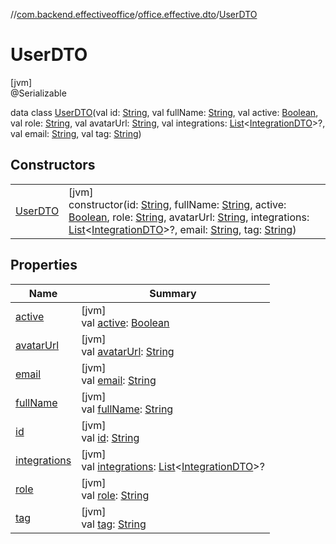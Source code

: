 //[com.backend.effectiveoffice](../../../index.md)/[office.effective.dto](../index.md)/[UserDTO](index.md)

# UserDTO

[jvm]\
@Serializable

data class [UserDTO](index.md)(val id: [String](https://kotlinlang.org/api/latest/jvm/stdlib/kotlin/-string/index.html), val fullName: [String](https://kotlinlang.org/api/latest/jvm/stdlib/kotlin/-string/index.html), val active: [Boolean](https://kotlinlang.org/api/latest/jvm/stdlib/kotlin/-boolean/index.html), val role: [String](https://kotlinlang.org/api/latest/jvm/stdlib/kotlin/-string/index.html), val avatarUrl: [String](https://kotlinlang.org/api/latest/jvm/stdlib/kotlin/-string/index.html), val integrations: [List](https://kotlinlang.org/api/latest/jvm/stdlib/kotlin.collections/-list/index.html)&lt;[IntegrationDTO](../-integration-d-t-o/index.md)&gt;?, val email: [String](https://kotlinlang.org/api/latest/jvm/stdlib/kotlin/-string/index.html), val tag: [String](https://kotlinlang.org/api/latest/jvm/stdlib/kotlin/-string/index.html))

## Constructors

| | |
|---|---|
| [UserDTO](-user-d-t-o.md) | [jvm]<br>constructor(id: [String](https://kotlinlang.org/api/latest/jvm/stdlib/kotlin/-string/index.html), fullName: [String](https://kotlinlang.org/api/latest/jvm/stdlib/kotlin/-string/index.html), active: [Boolean](https://kotlinlang.org/api/latest/jvm/stdlib/kotlin/-boolean/index.html), role: [String](https://kotlinlang.org/api/latest/jvm/stdlib/kotlin/-string/index.html), avatarUrl: [String](https://kotlinlang.org/api/latest/jvm/stdlib/kotlin/-string/index.html), integrations: [List](https://kotlinlang.org/api/latest/jvm/stdlib/kotlin.collections/-list/index.html)&lt;[IntegrationDTO](../-integration-d-t-o/index.md)&gt;?, email: [String](https://kotlinlang.org/api/latest/jvm/stdlib/kotlin/-string/index.html), tag: [String](https://kotlinlang.org/api/latest/jvm/stdlib/kotlin/-string/index.html)) |

## Properties

| Name | Summary |
|---|---|
| [active](active.md) | [jvm]<br>val [active](active.md): [Boolean](https://kotlinlang.org/api/latest/jvm/stdlib/kotlin/-boolean/index.html) |
| [avatarUrl](avatar-url.md) | [jvm]<br>val [avatarUrl](avatar-url.md): [String](https://kotlinlang.org/api/latest/jvm/stdlib/kotlin/-string/index.html) |
| [email](email.md) | [jvm]<br>val [email](email.md): [String](https://kotlinlang.org/api/latest/jvm/stdlib/kotlin/-string/index.html) |
| [fullName](full-name.md) | [jvm]<br>val [fullName](full-name.md): [String](https://kotlinlang.org/api/latest/jvm/stdlib/kotlin/-string/index.html) |
| [id](id.md) | [jvm]<br>val [id](id.md): [String](https://kotlinlang.org/api/latest/jvm/stdlib/kotlin/-string/index.html) |
| [integrations](integrations.md) | [jvm]<br>val [integrations](integrations.md): [List](https://kotlinlang.org/api/latest/jvm/stdlib/kotlin.collections/-list/index.html)&lt;[IntegrationDTO](../-integration-d-t-o/index.md)&gt;? |
| [role](role.md) | [jvm]<br>val [role](role.md): [String](https://kotlinlang.org/api/latest/jvm/stdlib/kotlin/-string/index.html) |
| [tag](tag.md) | [jvm]<br>val [tag](tag.md): [String](https://kotlinlang.org/api/latest/jvm/stdlib/kotlin/-string/index.html) |
